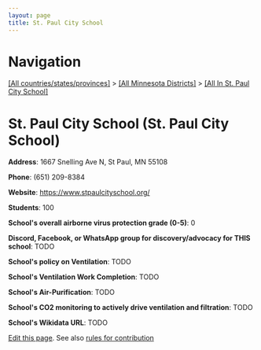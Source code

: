 ```yaml
---
layout: page
title: St. Paul City School
---
```

# Navigation

[[All countries/states/provinces]](../../..) > [[All Minnesota Districts]](../..) > [[All In St. Paul City School]](..)

# St. Paul City School (St. Paul City School)

**Address**: 1667 Snelling Ave N, St Paul, MN 55108

**Phone**: (651) 209-8384

**Website**: <https://www.stpaulcityschool.org/>

**Students**: 100

**School's overall airborne virus protection grade (0-5)**: 0

**Discord, Facebook, or WhatsApp group for discovery/advocacy for THIS school**: TODO

**School's policy on Ventilation**: TODO

**School's Ventilation Work Completion**: TODO

**School's Air-Purification**: TODO

**School's CO2 monitoring to actively drive ventilation and filtration**: TODO

**School's Wikidata URL**: TODO


[Edit this page](https://github.com/ventilate-schools/MN/edit/main/./St._Paul_City_School/St._Paul_City_School.md). See also [rules for contribution](../../../contribution-rules/)